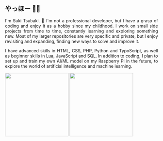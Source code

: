 ## やっほー 👋🏻
<p align="justify">I'm Suki Tsubaki. 🌸 I'm not a professional developer, but I have a grasp of coding and enjoy it as a hobby since my childhood. I work on small side projects from time to time, constantly learning and exploring something new. Most of my larger repositories are very specific and private, but I enjoy revisiting and expanding, finding new ways to solve and improve it.</p>

<p align="justify">I have advanced skills in HTML, CSS, PHP, Python and TypoScript, as well as beginner skills in Lua, JavaScript and SQL. In addition to coding, I plan to set up and train my own AI/ML model on my Raspberry Pi in the future, to explore the world of artificial intelligence and machine learning.</p>

<a href="https://github.com/anuraghazra/github-readme-stats"><img src="https://github-stats-omega-ebon.vercel.app/api?username=sukitsubaki&layout=donut&show_icons=true&number_format=short&border_color=f2487b&icon_color=ffffff&bg_color=f2487b&title_color=fff&text_color=fff&count_private=true&include_all_commits=true&rank_icon=github" height="209px" width="auto" /></a>
<a href="https://github.com/anuraghazra/github-readme-stats"><img src="https://github-stats-omega-ebon.vercel.app/api/top-langs/?username=sukitsubaki&layout=donut&border_color=f2487b&bg_color=ffffff&title_color=f2487b&text_color=f2487b&size_weight=0.5&count_weight=0.5&count_private=true&include_all_commits=true&rank_icon=github" height="209px" width="auto" /></a>

<!--
**sukitsubaki/sukitsubaki** is a ✨ _special_ ✨ repository because its `README.md` (this file) appears on your GitHub profile.

Here are some ideas to get you started:

- 🔭 I’m currently working on ...
- 🌱 I’m currently learning ...
- 👯 I’m looking to collaborate on ...
- 🤔 I’m looking for help with ...
- 💬 Ask me about ...
- 📫 How to reach me: ...
- 😄 Pronouns: ...
- ⚡ Fun fact: ...
-->
